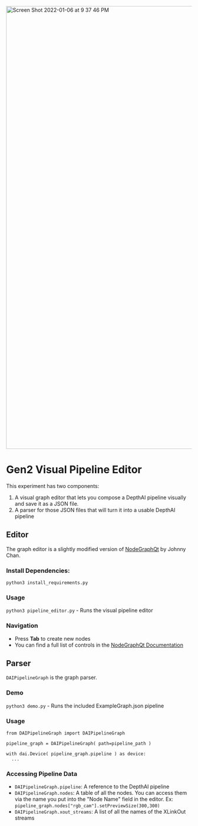 <img width="1201" alt="Screen Shot 2022-01-06 at 9 37 46 PM" src="https://user-images.githubusercontent.com/6503621/148497367-26ff816c-8a81-443c-9c4e-f598aa316885.png">

# Gen2 Visual Pipeline Editor
This experiment has two components:
1. A visual graph editor that lets you compose a DepthAI pipeline visually and save it as a JSON file.
2. A parser for those JSON files that will turn it into a usable DepthAI pipeline


## Editor 
The graph editor is a slightly modified version of [NodeGraphQt](https://github.com/jchanvfx/NodeGraphQt) by Johnny Chan.

### Install Dependencies:
`python3 install_requirements.py`

### Usage
`python3 pipeline_editor.py` - Runs the visual pipeline editor

### Navigation
- Press **Tab** to create new nodes
- You can find a full list of controls in the [NodeGraphQt Documentation](https://jchanvfx.github.io/NodeGraphQt/api/html/examples/ex_overview.html) 

## Parser
`DAIPipelineGraph` is the graph parser.

### Demo
`python3 demo.py` - Runs the included ExampleGraph.json pipeline

### Usage
```
from DAIPipelineGraph import DAIPipelineGraph

pipeline_graph = DAIPipelineGraph( path=pipeline_path )

with dai.Device( pipeline_graph.pipeline ) as device:
  ...
```

### Accessing Pipeline Data
- `DAIPipelineGraph.pipeline`: A reference to the DepthAI pipeline
- `DAIPipelineGraph.nodes`: A table of all the nodes. You can access them via the name you put into the "Node Name" field in the editor. Ex: `pipeline_graph.nodes["rgb_cam"].setPreviewSize(300,300)`
- `DAIPipelineGraph.xout_streams`: A list of all the names of the XLinkOut streams
